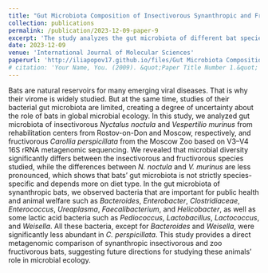 ```yaml
---
title: "Gut Microbiota Composition of Insectivorous Synanthropic and Fructivorous Zoo Bats: A Direct Metagenomic Comparison"
collection: publications
permalink: /publication/2023-12-09-paper-9
excerpt: 'The study analyzes the gut microbiota of different bat species and finds that microbial diversity varies significantly between insectivorous and fructivorous bats, suggesting that diet influences gut microbiota more than species. The study also identifies several bacteria in the gut microbiota of synanthropic bats that are important for public health and animal welfare. These findings provide a basis for future research into the role of bats in microbial ecology.'
date: 2023-12-09
venue: 'International Journal of Molecular Sciences'
paperurl: 'http://iliapopov17.github.io/files/Gut Microbiota Composition of Insectivorous Synanthropic and Fructivorous Zoo Bats A Direct Metagenomic Comparison.pdf'
# citation: 'Your Name, You. (2009). &quot;Paper Title Number 1.&quot; <i>Journal 1</i>. 1(1).'
---
```


Bats are natural reservoirs for many emerging viral diseases. That is why their virome is widely studied. But at the same time, studies of their bacterial gut microbiota are limited, creating a degree of uncertainty about the role of bats in global microbial ecology. In this study, we analyzed gut microbiota of insectivorous _Nyctalus noctula_ and _Vespertilio murinus_ from rehabilitation centers from Rostov-on-Don and Moscow, respectively, and fructivorous _Carollia perspicillata_ from the Moscow Zoo based on V3–V4 16S rRNA metagenomic sequencing. We revealed that microbial diversity significantly differs between the insectivorous and fructivorous species studied, while the differences between _N. noctula_ and _V. murinus_ are less pronounced, which shows that bats’ gut microbiota is not strictly species-specific and depends more on diet type. In the gut microbiota of synanthropic bats, we observed bacteria that are important for public health and animal welfare such as _Bacteroides_, _Enterobacter_, _Clostridiaceae_, _Enterococcus_, _Ureaplasma_, _Faecalibacterium_, and _Helicobacter_, as well as some lactic acid bacteria such as _Pediococcus_, _Lactobacillus_, _Lactococcus_, and _Weisella_. All these bacteria, except for _Bacteroides_ and _Weisella_, were significantly less abundant in _C. perspicillata_. This study provides a direct metagenomic comparison of synanthropic insectivorous and zoo fructivorous bats, suggesting future directions for studying these animals’ role in microbial ecology.
